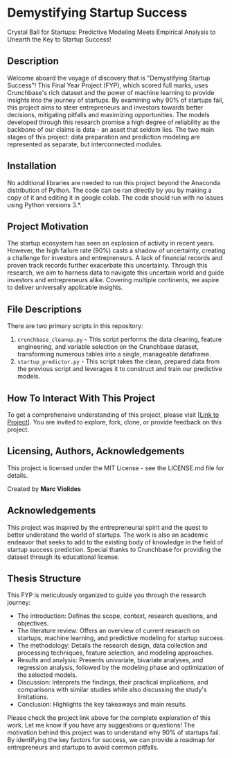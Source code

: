 # Demystifying Startup Success
Crystal Ball for Startups: Predictive Modeling Meets Empirical Analysis to Unearth the Key to Startup Success!


## Description

Welcome aboard the voyage of discovery that is "Demystifying Startup Success"! This Final Year Project (FYP), which scored full marks, uses Crunchbase's rich dataset and the power of machine learning to provide insights into the journey of startups. By examining why 90% of startups fail, this project aims to steer entrepreneurs and investors towards better decisions, mitigating pitfalls and maximizing opportunities. The models developed through this research promise a high degree of reliability as the backbone of our claims is data - an asset that seldom lies. The two main stages of this project: data preparation and prediction modeling are represented as separate, but interconnected modules.

## Installation 

No additional libraries are needed to run this project beyond the Anaconda distribution of Python. The code can be ran directly by you by making a copy of it and editing it in google colab. The code should run with no issues using Python versions 3.*.

## Project Motivation

The startup ecosystem has seen an explosion of activity in recent years. However, the high failure rate (90%) casts a shadow of uncertainty, creating a challenge for investors and entrepreneurs. A lack of financial records and proven track records further exacerbate this uncertainty. Through this research, we aim to harness data to navigate this uncertain world and guide investors and entrepreneurs alike. Covering multiple continents, we aspire to deliver universally applicable insights.

## File Descriptions

There are two primary scripts in this repository:

1. `crunchbase_cleanup.py` - This script performs the data cleaning, feature engineering, and variable selection on the Crunchbase dataset, transforming numerous tables into a single, manageable dataframe.
2. `startup_predictor.py` - This script takes the clean, prepared data from the previous script and leverages it to construct and train our predictive models.

## How To Interact With This Project

To get a comprehensive understanding of this project, please visit [[Link to Project](https://github.com/marcv12/startup_success_prediction)]. You are invited to explore, fork, clone, or provide feedback on this project.

## Licensing, Authors, Acknowledgements

This project is licensed under the MIT License - see the LICENSE.md file for details. 

Created by **Marc Violides**

## Acknowledgements

This project was inspired by the entrepreneurial spirit and the quest to better understand the world of startups. The work is also an academic endeavor that seeks to add to the existing body of knowledge in the field of startup success prediction. Special thanks to Crunchbase for providing the dataset through its educational license.

## Thesis Structure 

This FYP is meticulously organized to guide you through the research journey:

- The introduction: Defines the scope, context, research questions, and objectives.
- The literature review: Offers an overview of current research on startups, machine learning, and predictive modeling for startup success.
- The methodology: Details the research design, data collection and processing techniques, feature selection, and modeling approaches.
- Results and analysis: Presents univariate, bivariate analyses, and regression analysis, followed by the modeling phase and optimization of the selected models.
- Discussion: Interprets the findings, their practical implications, and comparisons with similar studies while also discussing the study's limitations.
- Conclusion: Highlights the key takeaways and main results. 

Please check the project link above for the complete exploration of this work. Let me know if you have any suggestions or questions!
The motivation behind this project was to understand why 90% of startups fail. By identifying the key factors for success, we can provide a roadmap for entrepreneurs and startups to avoid common pitfalls.
